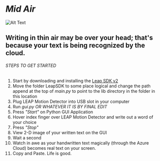 # _Mid Air_
![Alt Text](https://github.com/gapope/Air_Writing/blob/master/logo.jpg)

## Writing in thin air may be over your head; that's because your text is being recognized by the cloud.

###### STEPS TO GET STARTED 
1. Start by downloading and installing the [Leap SDK v2](https://developer.leapmotion.com/sdk/v2)
2. Move the folder LeapSDK to some place logical and change the path append at the top of _main.py_ to point to the lib directory in the folder in this location
3. Plug LEAP Motion Detector into USB slot in your computer
4. Run _gui.py OR WHATEVER IT IS BY FINAL EDIT_ 
5. Press _"Start"_ on Python GUI Application
6. Hover index finger over LEAP Motion Detector and write out a word of your choice
7. Press _"Stop"_
8. View 2-D image of your written text on the GUI
9. Wait a second
10. Watch in awe as your handwritten text magically (through the Azure Cloud) becomes real text on your screen. 
11. Copy and Paste. Life is good.
